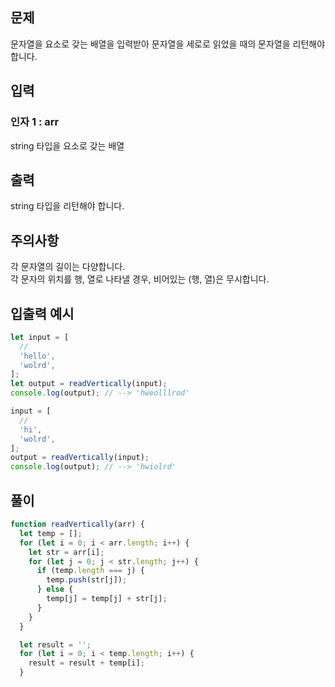 ## 문제

문자열을 요소로 갖는 배열을 입력받아 문자열을 세로로 읽었을 때의 문자열을 리턴해야 합니다.

## 입력

### 인자 1 : arr

string 타입을 요소로 갖는 배열

## 출력
string 타입을 리턴해야 합니다.

## 주의사항
각 문자열의 길이는 다양합니다.<br>
각 문자의 위치를 행, 열로 나타낼 경우, 비어있는 (행, 열)은 무시합니다.

## 입출력 예시

```javascript
let input = [
  //
  'hello',
  'wolrd',
];
let output = readVertically(input);
console.log(output); // --> 'hweolllrod'

input = [
  //
  'hi',
  'wolrd',
];
output = readVertically(input);
console.log(output); // --> 'hwiolrd'
```

## 풀이
```javascript
function readVertically(arr) {
  let temp = [];
  for (let i = 0; i < arr.length; i++) {
    let str = arr[i];
    for (let j = 0; j < str.length; j++) {
      if (temp.length === j) {
        temp.push(str[j]);
      } else {
        temp[j] = temp[j] + str[j];
      }
    }
  }

  let result = '';
  for (let i = 0; i < temp.length; i++) {
    result = result + temp[i];
  }

```

